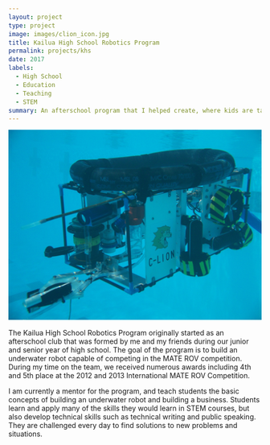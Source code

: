 ```yaml
---
layout: project
type: project
image: images/clion_icon.jpg
title: Kailua High School Robotics Program
permalink: projects/khs
date: 2017
labels:
  - High School
  - Education
  - Teaching
  - STEM
summary: An afterschool program that I helped create, where kids are taught the basic concepts of underwater robotics.
---
```


<img class="ui medium right floated rounded image" src="../images/clion.jpg">

The Kailua High School Robotics Program originally started as an afterschool club that was formed by me and my friends during our junior and senior year of high school.  The goal of the program is to build an underwater robot capable of competing in the MATE ROV competition.  During my time on the team, we received numerous awards including 4th and 5th place at the 2012 and 2013 International MATE ROV Competition.

I am currently a mentor for the program, and teach students the basic concepts of building an underwater robot and building a business.  Students learn and apply many of the skills they would learn in STEM courses, but also develop technical skills such as technical writing and public speaking.  They are challenged every day to find solutions to new problems and situations.
